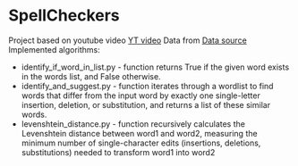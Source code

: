 # SpellCheckers

Project based on youtube video [YT video](https://youtu.be/d-Eq6x1yssU?si=3Tb-zXnzf4Z__VB4)
Data from [Data source](https://www.mit.edu/~ecprice/wordlist.10000)
Implemented algorithms: 
* identify_if_word_in_list.py - function returns True if the given word exists in the words list, and False otherwise.
* identify_and_suggest.py - function iterates through a wordlist to find words that differ from the input word by exactly one single-letter insertion, deletion, or substitution, and returns a list of these similar words.
* levenshtein_distance.py - function recursively calculates the Levenshtein distance between word1 and word2, measuring the minimum number of single-character edits (insertions, deletions, substitutions) needed to transform word1 into word2

